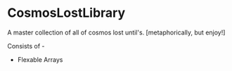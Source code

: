 # CosmosLostLibrary
A master collection of all of cosmos lost until's. [metaphorically, but enjoy!]

Consists of -
* Flexable Arrays
